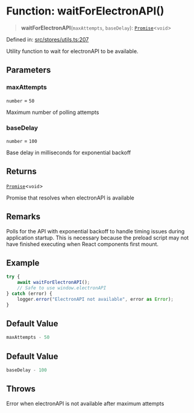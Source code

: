 # Function: waitForElectronAPI()

> **waitForElectronAPI**(`maxAttempts`, `baseDelay`): [`Promise`](https://developer.mozilla.org/docs/Web/JavaScript/Reference/Global_Objects/Promise)\<`void`\>

Defined in: [src/stores/utils.ts:207](https://github.com/Nick2bad4u/Uptime-Watcher/blob/main/src/stores/utils.ts#L207)

Utility function to wait for electronAPI to be available.

## Parameters

### maxAttempts

`number` = `50`

Maximum number of polling attempts

### baseDelay

`number` = `100`

Base delay in milliseconds for exponential backoff

## Returns

[`Promise`](https://developer.mozilla.org/docs/Web/JavaScript/Reference/Global_Objects/Promise)\<`void`\>

Promise that resolves when electronAPI is available

## Remarks

Polls for the API with exponential backoff to handle timing issues during
application startup. This is necessary because the preload script may not
have finished executing when React components first mount.

## Example

```typescript
try {
    await waitForElectronAPI();
    // Safe to use window.electronAPI
} catch (error) {
    logger.error("ElectronAPI not available", error as Error);
}
```

## Default Value

```ts
maxAttempts - 50
```

## Default Value

```ts
baseDelay - 100
```

## Throws

Error when electronAPI is not available after maximum attempts
